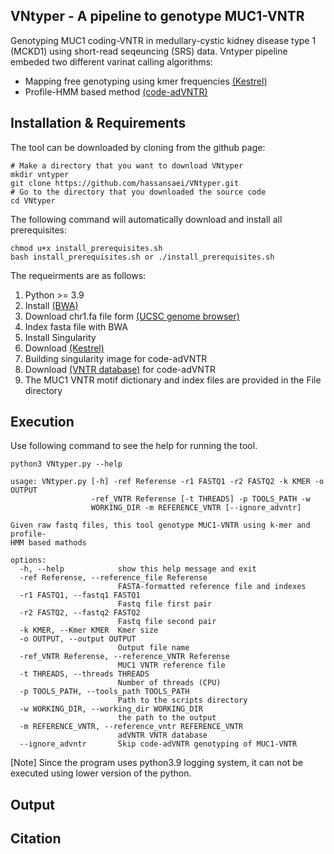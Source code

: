 ## VNtyper - A pipeline to genotype MUC1-VNTR 
Genotyping MUC1 coding-VNTR in medullary-cystic kidney disease type 1  (MCKD1) using short-read seqeuncing (SRS) data. Vntyper pipeline embeded two different varinat calling algorithms:
- Mapping free genotyping using kmer frequencies [(Kestrel)](https://github.com/paudano/kestrel)
- Profile-HMM based method [(code-adVNTR)](https://github.com/mehrdadbakhtiari/adVNTR/tree/enhanced_hmm)

## Installation & Requirements
The tool can be downloaded by cloning from the github page:

```bashscript
# Make a directory that you want to download VNtyper
mkdir vntyper
git clone https://github.com/hassansaei/VNtyper.git
# Go to the directory that you downloaded the source code
cd VNtyper
```
The following command will automatically download and install all prerequisites:
```bashscrip
chmod u+x install_prerequisites.sh
bash install_prerequisites.sh or ./install_prerequisites.sh
```
The requeirments are as follows:
1. Python >= 3.9
2. Install [(BWA)](https://bio-bwa.sourceforge.net/)
3. Download chr1.fa file form [(UCSC genome browser)](https://hgdownload.soe.ucsc.edu/goldenPath/hg19/chromosomes/chr1.fa.gz)
4. Index fasta file with BWA
5. Install Singularity
6. Download [(Kestrel)](https://github.com/paudano/kestrel)
7. Building singularity image for code-adVNTR
8. Download [(VNTR database)](https://cseweb.ucsd.edu/~mbakhtia/adVNTR/vntr_data_genic_loci.zip) for code-adVNTR
9. The MUC1 VNTR motif dictionary and index files are provided in the File directory


## Execution
Use following command to see the help for running the tool.
```bashscript
python3 VNtyper.py --help 

usage: VNtyper.py [-h] -ref Referense -r1 FASTQ1 -r2 FASTQ2 -k KMER -o OUTPUT
                  -ref_VNTR Referense [-t THREADS] -p TOOLS_PATH -w
                  WORKING_DIR -m REFERENCE_VNTR [--ignore_advntr]

Given raw fastq files, this tool genotype MUC1-VNTR using k-mer and profile-
HMM based mathods

options:
  -h, --help            show this help message and exit
  -ref Referense, --reference_file Referense
                        FASTA-formatted reference file and indexes
  -r1 FASTQ1, --fastq1 FASTQ1
                        Fastq file first pair
  -r2 FASTQ2, --fastq2 FASTQ2
                        Fastq file second pair
  -k KMER, --Kmer KMER  Kmer size
  -o OUTPUT, --output OUTPUT
                        Output file name
  -ref_VNTR Referense, --reference_VNTR Referense
                        MUC1 VNTR reference file
  -t THREADS, --threads THREADS
                        Number of threads (CPU)
  -p TOOLS_PATH, --tools_path TOOLS_PATH
                        Path to the scripts directory
  -w WORKING_DIR, --working_dir WORKING_DIR
                        the path to the output
  -m REFERENCE_VNTR, --reference_vntr REFERENCE_VNTR
                        adVNTR VNTR database
  --ignore_advntr       Skip code-adVNTR genotyping of MUC1-VNTR
```
[Note] Since the program uses python3.9 logging system, it can not be executed using lower version of the python.

## Output



## Citation


